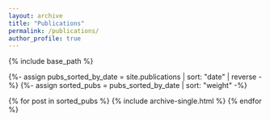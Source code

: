 ```yaml
---
layout: archive
title: "Publications"
permalink: /publications/
author_profile: true
---
```


<!-- {% if site.author.googlescholar %}
  <div class="wordwrap">You can also find my articles on <a href="{{site.author.googlescholar}}">my Google Scholar profile</a>.</div>
{% endif %} -->

{% include base_path %}


{%- assign pubs_sorted_by_date = site.publications | sort: "date" | reverse -%}
{%- assign sorted_pubs = pubs_sorted_by_date | sort: "weight" -%}

{% for post in sorted_pubs %}
  {% include archive-single.html %}
{% endfor %}